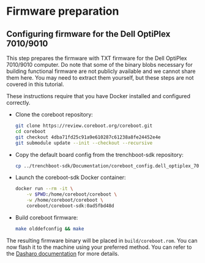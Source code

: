# Firmware preparation

## Configuring firmware for the Dell OptiPlex 7010/9010

This step prepares the firmware with TXT firmware for the Dell OptiPlex
7010/9010 computer. Do note that some of the binary blobs necessary for building
functional firmware are not publicly available and we cannot share them here.
You may need to extract them yourself, but these steps are not covered in this
tutorial.

These instructions require that you have Docker installed and configured
correctly.

- Clone the coreboot repository:

    ```bash
    git clone https://review.coreboot.org/coreboot.git
    cd coreboot
    git checkout 4dba71fd25c91a9e610287c61238a8fe24452e4e
    git submodule update --init --checkout --recursive
    ```

- Copy the default board config from the trenchboot-sdk repository:

    ```bash
    cp ../trenchboot-sdk/Documentation/coreboot_config.dell_optiplex_7010_txt .config
    ```

- Launch the coreboot-sdk Docker container:

    ```bash
    docker run --rm -it \
        -v $PWD:/home/coreboot/coreboot \
        -w /home/coreboot/coreboot \
        coreboot/coreboot-sdk:0ad5fbd48d
    ```

- Build coreboot firmware:

    ```bash
    make olddefconfig && make
    ```

The resulting firmware binary will be placed in `build/coreboot.rom`. You can
now flash it to the machine using your preferred method. You can refer to the
[Dasharo documentation](https://docs.dasharo.com/variants/dell_optiplex/initial-deployment/)
for more details.
